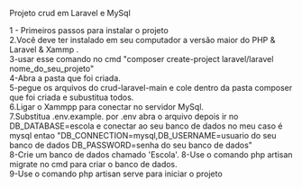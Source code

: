  

Projeto crud em Laravel e MySql

1 - Primeiros passos para instalar o projeto <br/>
2.Você deve ter instalado em seu computador a versão maior do PHP & Laravel & Xammp .<br/>
3-usar esse comando no cmd "composer create-project laravel/laravel nome_do_seu_projeto"<br/>
4-Abra a pasta que foi criada.<br/>
5-pegue os arquivos do crud-laravel-main e cole dentro da pasta composer que foi criada e subustitua todos.<br/>
6.Ligar o Xammpp para conectar no servidor MySql.<br/>
7.Substitua .env.example. por .env abra o arquivo depois ir no DB_DATABASE=escola e conectar ao seu banco de dados no meu caso é mysql entao "DB_CONNECTION=mysql,DB_USERNAME=usuario do seu banco de dados
DB_PASSWORD=senha do seu banco de dados" <br/>
8-Crie um banco de dados chamado 'Escola'.
8-Use o comando php artisan migrate no cmd para criar o banco de dados.<br/>
9-Use o comando php artisan serve para iniciar o projeto <br/>

 
